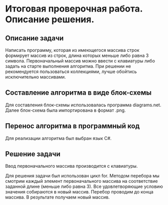   # Итоговая проверочная работа. Описание решения.

## Описание задачи ##
Написать программу, которая из имеющегося массива строк формирует массив из строк, длина которых меньше либо равна 3 символа. Первоначальный массив можно ввести с клавиатуры либо задать на старте выполнения алгоритма. При решении не рекомендуется пользоваться коллекциями, лучше обойтись исключительно массивами.

## Составление алгоритма в виде блок-схемы ##
Для составления блок-схемы использовалась программа diagrams.net.
Далее блок-схема была импортирована в формат .png.

## Перенос алгоритма в программный код ##
Для реализации алгоритма был выбран язык С#.

## Решение задачи ##
Ввод первоначального массива производится с клавиатуры.

Для решения задачи был использован цикл for.
Методом перебора мы смотрим каждый элемент первоначального массива на соответствие заданной длине (меньше либо равна 3). Все удовлетворяющие условию значения собираются в новый массив. Перебор проводим до конца массива. 
В результате получаем новый массив.

